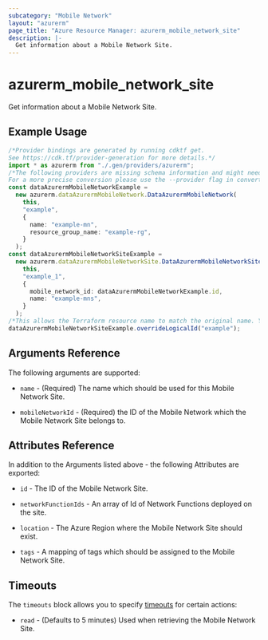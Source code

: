 ```yaml
---
subcategory: "Mobile Network"
layout: "azurerm"
page_title: "Azure Resource Manager: azurerm_mobile_network_site"
description: |-
  Get information about a Mobile Network Site.
---
```


# azurerm\_mobile\_network\_site

Get information about a Mobile Network Site.

## Example Usage

```typescript
/*Provider bindings are generated by running cdktf get.
See https://cdk.tf/provider-generation for more details.*/
import * as azurerm from "./.gen/providers/azurerm";
/*The following providers are missing schema information and might need manual adjustments to synthesize correctly: azurerm.
For a more precise conversion please use the --provider flag in convert.*/
const dataAzurermMobileNetworkExample =
  new azurerm.dataAzurermMobileNetwork.DataAzurermMobileNetwork(
    this,
    "example",
    {
      name: "example-mn",
      resource_group_name: "example-rg",
    }
  );
const dataAzurermMobileNetworkSiteExample =
  new azurerm.dataAzurermMobileNetworkSite.DataAzurermMobileNetworkSite(
    this,
    "example_1",
    {
      mobile_network_id: dataAzurermMobileNetworkExample.id,
      name: "example-mns",
    }
  );
/*This allows the Terraform resource name to match the original name. You can remove the call if you don't need them to match.*/
dataAzurermMobileNetworkSiteExample.overrideLogicalId("example");

```

## Arguments Reference

The following arguments are supported:

*   `name` - (Required) The name which should be used for this Mobile Network Site.

*   `mobileNetworkId` - (Required) the ID of the Mobile Network which the Mobile Network Site belongs to.

## Attributes Reference

In addition to the Arguments listed above - the following Attributes are exported:

*   `id` - The ID of the Mobile Network Site.

*   `networkFunctionIds` - An array of Id of Network Functions deployed on the site.

*   `location` - The Azure Region where the Mobile Network Site should exist.

*   `tags` - A mapping of tags which should be assigned to the Mobile Network Site.

## Timeouts

The `timeouts` block allows you to specify [timeouts](https://www.terraform.io/docs/configuration/resources.html#timeouts) for certain actions:

* `read` - (Defaults to 5 minutes) Used when retrieving the Mobile Network Site.
